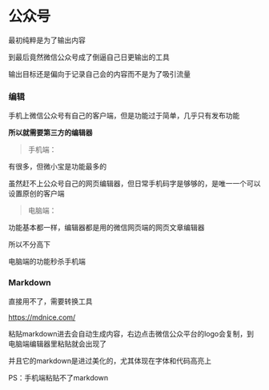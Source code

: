 # 公众号

最初纯粹是为了输出内容

到最后竟然微信公众号成了倒逼自己日更输出的工具

输出目标还是偏向于记录自己会的内容而不是为了吸引流量

### 编辑

手机上微信公众号有自己的客户端，但是功能过于简单，几乎只有发布功能

**所以就需要第三方的编辑器**

>  手机端：

有很多，但微小宝是功能最多的

虽然赶不上公众号自己的网页编辑器，但日常手机码字是够够的，是唯一一个可以设置原创的客户端

> 电脑端：

功能基本都一样，编辑器都是用的微信网页端的网页文章编辑器

所以不分高下

电脑端的功能秒杀手机端

### Markdown

直接用不了，需要转换工具

https://mdnice.com/

粘贴markdown进去会自动生成内容，右边点击微信公众平台的logo会复制，到电脑端编辑器里粘贴就会出现了

并且它的markdown是进过美化的，尤其体现在字体和代码高亮上

PS：手机端粘贴不了markdown

